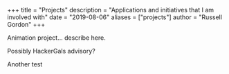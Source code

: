 +++
title = "Projects"
description = "Applications and initiatives that I am involved with"
date = "2019-08-06"
aliases = ["projects"]
author = "Russell Gordon"
+++

Animation project... describe here.

Possibly HackerGals advisory?

Another test